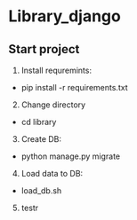 # Library_django
## Start project

1. Install requremints:
  * pip install -r requirements.txt  
2. Change directory
  * cd library  
3. Create DB:
  * python manage.py migrate
4. Load data to DB:
  * load_db.sh
5. testr

